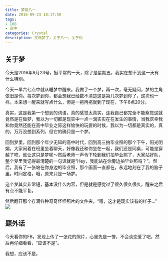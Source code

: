 ```yaml
---
title: 梦回八一
date: 2016-09-23 18:17:50
tags:
- 108
- 高中
categories: Crystal
description: 又做梦了，关于八一，关于你
---
```


## 关于梦
今天是2016年9月23号，挺平常的一天，除了是星期五，我实在想不到这一天有什么特别。

今天一早六七点中就从睡梦中醒来。我做了一个梦，再一次，毫无疑问，梦的主角依旧是你。每次梦到你，都会想我已经数不清楚这是第几次梦到你了，这次也一样。本来想一醒来就写点什么，但是一拖再拖就到了现在，下午6点20分。

真实，这是我第一个想到的词语，真的感觉太真实，连我自己都完全不能察觉这就竟然是在做梦，我以为一切都是现实中一点一滴实实在在发生的事情，当我庆幸我和你竟然还能在高中毕业之际这样愉快的玩耍的时候，我以为一切都是真实的，真的，万万没想到系列，但它的确只是一个梦。

回到梦里，回到那个年少无知的高中时代，回到高三拍毕业照的那个下午，阳光明媚，大家闲着在班里坐着聊天，好像我还和你坐在一起，我们还是同桌，可能是穿越了吧，谁让这只是梦呢～然后老师一声令下轮到我们拍毕业照了，大家站好队，整个梦里我记得最清楚的一句话就是“Hey，我能站在你旁边拍毕业照吗？”。然后，我有了一张站在你身边的毕业照，那个画面一直都在，永远地刻在了我的脑子里。时间定格，哦，原来只是一场梦。

这个梦其实非常短，基本没什么内容，但是就是感觉过了很久很久很久，醒来之后有点不能平复。

然后翻开那个存满各种奇奇怪怪照片的文件夹，“嗯，这才是现实该有的样子...”
![](http://odybz8bb4.bkt.clouddn.com/20160923-dream/IMG_0086.JPG)

## 题外话
今天看你的FB，发现上传了一张花的照片，心里先是一愣，不会谈恋爱了吧，然后再仔细看看，“应该不是”。

我想，应该不是。
